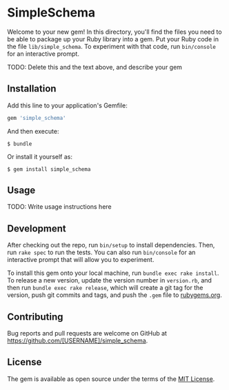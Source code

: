 # SimpleSchema

Welcome to your new gem! In this directory, you'll find the files you need to be able to package up your Ruby library into a gem. Put your Ruby code in the file `lib/simple_schema`. To experiment with that code, run `bin/console` for an interactive prompt.

TODO: Delete this and the text above, and describe your gem

## Installation

Add this line to your application's Gemfile:

```ruby
gem 'simple_schema'
```

And then execute:

    $ bundle

Or install it yourself as:

    $ gem install simple_schema

## Usage

TODO: Write usage instructions here

## Development

After checking out the repo, run `bin/setup` to install dependencies. Then, run `rake spec` to run the tests. You can also run `bin/console` for an interactive prompt that will allow you to experiment.

To install this gem onto your local machine, run `bundle exec rake install`. To release a new version, update the version number in `version.rb`, and then run `bundle exec rake release`, which will create a git tag for the version, push git commits and tags, and push the `.gem` file to [rubygems.org](https://rubygems.org).

## Contributing

Bug reports and pull requests are welcome on GitHub at https://github.com/[USERNAME]/simple_schema.

## License

The gem is available as open source under the terms of the [MIT License](https://opensource.org/licenses/MIT).
